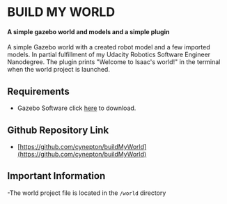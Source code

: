 # BUILD MY WORLD
#### A simple gazebo world and models and a simple plugin
A simple Gazebo world with a created robot model and a few imported models. In partial fulfillment  of my Udacity Robotics Software Engineer Nanodegree. The plugin prints "Welcome to Isaac's world!" in the terminal when the world project is launched.

## Requirements
- Gazebo Software click [here](http://gazebosim.org/) to download.

## Github Repository Link
- [https://github.com/cynepton/buildMyWorld](https://github.com/cynepton/buildMyWorld)

## Important Information
-The world project file is located in the `/world` directory

